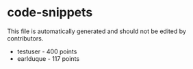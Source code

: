 # code-snippets

This file is automatically generated and should not be edited by contributors.

- testuser - 400 points
- earlduque - 117 points